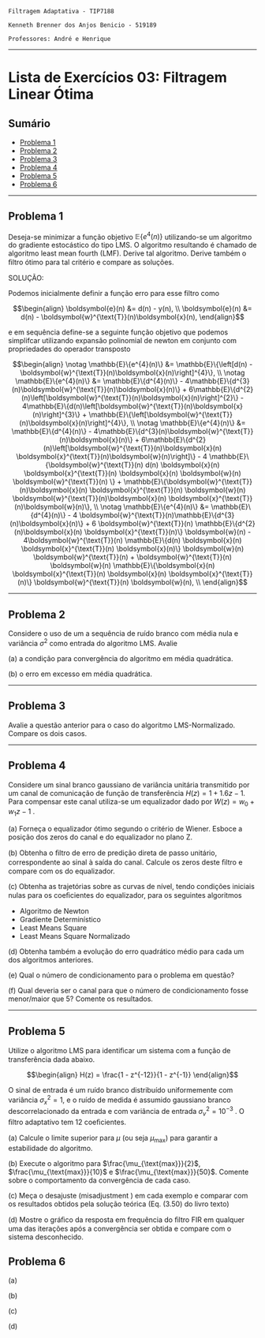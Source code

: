     Filtragem Adaptativa - TIP7188

    Kenneth Brenner dos Anjos Benicio - 519189

    Professores: André e Henrique
---

# Lista de Exercícios 03: Filtragem Linear Ótima <!-- omit in toc -->

## Sumário <!-- omit in toc -->
- [Problema 1](#problema-1)
- [Problema 2](#problema-2)
- [Problema 3](#problema-3)
- [Problema 4](#problema-4)
- [Problema 5](#problema-5)
- [Problema 6](#problema-6)

---
## Problema 1

Deseja-se minimizar a função objetivo $\mathbb{E}\{e^{4}(n)\}$ utilizando-se um algoritmo do gradiente estocástico do tipo LMS. O algoritmo resultando é chamado de algoritmo least mean
fourth (LMF). Derive tal algoritmo. Derive também o ﬁltro ótimo para tal critério e compare as soluções.

SOLUÇÃO:

Podemos inicialmente definir a função erro para esse filtro como

$$\begin{align}
    \boldsymbol{e}(n) &= d(n) - y(n), \\
    \boldsymbol{e}(n) &= d(n) - \boldsymbol{w}^{\text{T}}(n)\boldsymbol{x}(n), 
\end{align}$$

e em sequência define-se a seguinte função objetivo que podemos simplifcar utilizando expansão polinomial de newton em conjunto com propriedades do operador transposto

$$\begin{align}
    \notag \mathbb{E}\{e^{4}(n)\} &= \mathbb{E}\{\left[d(n) - \boldsymbol{w}^{\text{T}}(n)\boldsymbol{x}(n)\right]^{4}\}, \\
    \notag \mathbb{E}\{e^{4}(n)\} &= \mathbb{E}\{d^{4}(n)\} - 4\mathbb{E}\{d^{3}(n)\boldsymbol{w}^{\text{T}}(n)\boldsymbol{x}(n)\} + 6\mathbb{E}\{d^{2}(n)\left[\boldsymbol{w}^{\text{T}}(n)\boldsymbol{x}(n)\right]^{2}\} - 4\mathbb{E}\{d(n)\left[\boldsymbol{w}^{\text{T}}(n)\boldsymbol{x}(n)\right]^{3}\} + \mathbb{E}\{\left[\boldsymbol{w}^{\text{T}}(n)\boldsymbol{x}(n)\right]^{4}\}, \\
    \notag \mathbb{E}\{e^{4}(n)\} &= \mathbb{E}\{d^{4}(n)\} - 4\mathbb{E}\{d^{3}(n)\boldsymbol{w}^{\text{T}}(n)\boldsymbol{x}(n)\} + 6\mathbb{E}\{d^{2}(n)\left[\boldsymbol{w}^{\text{T}}(n)\boldsymbol{x}(n) \boldsymbol{x}^{\text{T}}(n)\boldsymbol{w}(n)\right]\} - 4 \mathbb{E}\{\boldsymbol{w}^{\text{T}}(n) d(n) \boldsymbol{x}(n) \boldsymbol{x}^{\text{T}}(n) \boldsymbol{x}(n) \boldsymbol{w}(n) \boldsymbol{w}^{\text{T}}(n) \} + \mathbb{E}\{\boldsymbol{w}^{\text{T}}(n)\boldsymbol{x}(n) \boldsymbol{x}^{\text{T}}(n) \boldsymbol{w}(n) \boldsymbol{w}^{\text{T}}(n)\boldsymbol{x}(n) \boldsymbol{x}^{\text{T}}(n)\boldsymbol{w}(n)\}, \\
    \notag \mathbb{E}\{e^{4}(n)\} &= \mathbb{E}\{d^{4}(n)\} - 4 \boldsymbol{w}^{\text{T}}(n)\mathbb{E}\{d^{3}(n)\boldsymbol{x}(n)\} + 6 \boldsymbol{w}^{\text{T}}(n) \mathbb{E}\{d^{2}(n)\boldsymbol{x}(n) \boldsymbol{x}^{\text{T}}(n)\} \boldsymbol{w}(n) - 4\boldsymbol{w}^{\text{T}}(n) \mathbb{E}\{d(n) \boldsymbol{x}(n) \boldsymbol{x}^{\text{T}}(n) \boldsymbol{x}(n)\} \boldsymbol{w}(n) \boldsymbol{w}^{\text{T}}(n) + \boldsymbol{w}^{\text{T}}(n) \boldsymbol{w}(n) \mathbb{E}\{\boldsymbol{x}(n) \boldsymbol{x}^{\text{T}}(n) \boldsymbol{x}(n) \boldsymbol{x}^{\text{T}}(n)\} \boldsymbol{w}^{\text{T}}(n) \boldsymbol{w}(n), \\
\end{align}$$

---
## Problema 2

Considere o uso de um a sequência de ruı́do branco com média nula e variância $\sigma^{2}$ como entrada do algoritmo LMS. Avalie

(a) a condição para convergência do algoritmo em média quadrática.

(b) o erro em excesso em média quadrática.

---
## Problema 3

Avalie a questão anterior para o caso do algoritmo LMS-Normalizado. Compare os dois casos.

---
## Problema 4

Considere um sinal branco gaussiano de variância unitária transmitido por um canal de comunicação de função de transferência $H(z) = 1 + 1.6z - 1$. Para compensar este
canal utiliza-se um equalizador dado por $W(z) = w_{0} + w_{1}z - 1$ .

(a) Forneça o equalizador ótimo segundo o critério de Wiener. Esboce a posição dos zeros do canal e do equalizador no plano Z.

(b) Obtenha o ﬁltro de erro de predição direta de passo unitário, correspondente ao sinal à saída do canal. Calcule os zeros deste ﬁltro e compare com os do equalizador.

(c) Obtenha as trajetórias sobre as curvas de nível, tendo condições iniciais nulas para os coeﬁcientes do equalizador, para os seguintes algoritmos

- Algoritmo de Newton
- Gradiente Determinístico
- Least Means Square
- Least Means Square Normalizado

(d) Obtenha também a evolução do erro quadrático médio para cada um dos algoritmos anteriores.

(e) Qual o número de condicionamento para o problema em questão?

(f) Qual deveria ser o canal para que o número de condicionamento fosse menor/maior que 5?
Comente os resultados.

---
## Problema 5

Utilize o algoritmo LMS para identiﬁcar um sistema com a função de transferência dada abaixo.

$$\begin{align}
    H(z) = \frac{1 - z^{-12}}{1 - z^{-1}}
\end{align}$$

O sinal de entrada é um ruído branco distribuído uniformemente com variância $\sigma^{2}_{x} = 1$, e o ruído de medida é assumido gaussiano branco descorrelacionado da entrada e com variância de entrada 
$\sigma^{2}_{v} = 10^{-3}$ . O ﬁltro adaptativo tem 12 coeﬁcientes.

(a) Calcule o limite superior para $\mu$ (ou seja $\mu_{\text{max}}$) para garantir a estabilidade do algoritmo.

(b) Execute o algoritmo para $\frac{\mu_{\text{max}}}{2}$, $\frac{\mu_{\text{max}}}{10}$ e $\frac{\mu_{\text{max}}}{50}$. Comente sobre o comportamento da convergência de cada caso.

(c) Meça o desajuste (misadjustment ) em cada exemplo e comparar com os resultados obtidos pela solução teórica (Eq. (3.50) do livro texto)

(d) Mostre o gráﬁco da resposta em frequência do ﬁltro FIR em qualquer uma das iterações após a convergência ser obtida e compare com o sistema desconhecido.

## Problema 6

(a)

(b)

(c)

(d)